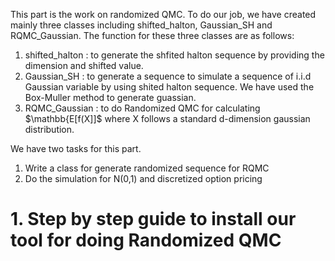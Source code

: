 This part is the work on randomized QMC. To do our job, we have created mainly three classes including shifted_halton, Gaussian_SH and RQMC_Gaussian. The function for these three classes are as follows:
1. shifted_halton : to generate the shfited halton sequence by providing the dimension and shifted value.
2. Gaussian_SH    : to generate a sequence to simulate a sequence of i.i.d Gaussian variable by using shited halton sequence. We have used the Box-Muller method to generate guassian.
3. RQMC_Gaussian  : to do Randomized QMC for calculating $\mathbb{E[f(X]]$ where X follows a standard d-dimension gaussian distribution. 



 We have two tasks for this part.
1. Write a class for generate randomized sequence for RQMC
2. Do the simulation for N(0,1) and discretized option pricing


# 1. Step by step guide to install our tool for doing Randomized QMC
